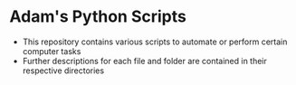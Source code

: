 # Adam's Python Scripts

- This repository contains various scripts to automate or perform certain computer tasks
- Further descriptions for each file and folder are contained in their respective directories